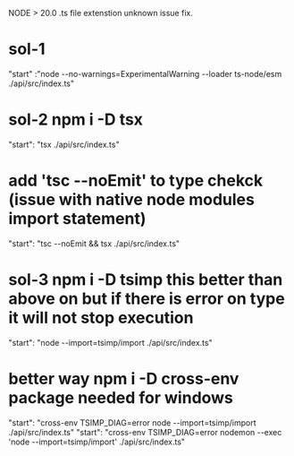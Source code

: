 NODE > 20.0 .ts file extenstion unknown issue fix.

# sol-1

"start" :"node --no-warnings=ExperimentalWarning --loader ts-node/esm ./api/src/index.ts"

# sol-2 npm i -D tsx

"start": "tsx ./api/src/index.ts"

# add 'tsc --noEmit' to type chekck (issue with native node modules import statement)

"start": "tsc --noEmit && tsx ./api/src/index.ts"

# sol-3 npm i -D tsimp this better than above on but if there is error on type it will not stop execution

"start": "node --import=tsimp/import ./api/src/index.ts"

# better way npm i -D cross-env package needed for windows

"start": "cross-env TSIMP_DIAG=error node --import=tsimp/import ./api/src/index.ts"
"start": "cross-env TSIMP_DIAG=error nodemon --exec 'node --import=tsimp/import' ./api/src/index.ts"

